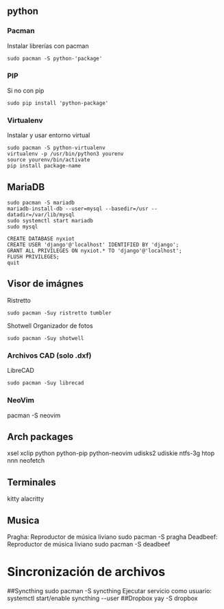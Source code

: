 ## python
### Pacman
Instalar librerías con pacman
```
sudo pacman -S python-'package'
```
### PIP
Si no con pip
```
sudo pip install 'python-package'
```
### Virtualenv
Instalar y usar entorno virtual
```
sudo pacman -S python-virtualenv
virtualenv -p /usr/bin/python3 yourenv
source yourenv/bin/activate
pip install package-name
```
## MariaDB
```
sudo pacman -S mariadb
mariadb-install-db --user=mysql --basedir=/usr --datadir=/var/lib/mysql
sudo systemctl start mariadb
sudo mysql
```
```
CREATE DATABASE nyxiot
CREATE USER 'django'@'localhost' IDENTIFIED BY 'django';
GRANT ALL PRIVILEGES ON nyxiot.* TO 'django'@'localhost';
FLUSH PRIVILEGES;
quit
```

## Visor de imágnes
Ristretto
```
sudo pacman -Suy ristretto tumbler
```
Shotwell
Organizador de fotos
```
sudo pacman -Suy shotwell
```


### Archivos CAD (solo .dxf)
LibreCAD
```
sudo pacman -Suy librecad
```
### NeoVim
pacman -S neovim



## Arch packages
xsel xclip python python-pip python-neovim udisks2 udiskie ntfs-3g htop nnn neofetch
## Terminales
kitty
alacritty
## Musica
Pragha: Reproductor de música liviano
sudo pacman -S pragha
Deadbeef: Reproductor de música liviano
sudo pacman -S deadbeef


# Sincronización de archivos
##Syncthing
sudo pacman -S syncthing
Ejecutar servicio como usuario:
systemctl start/enable syncthing --user
##Dropbox
yay -S dropbox
